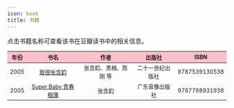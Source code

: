 ```yaml
---
icon: book
title: 书籍
---
```


点击书籍名称可查看该书在豆瓣读书中的相关信息。

<table style="text-align:center; font-size:90%; width:100%; display:table">
<thead>
<tr>
    <th style="background:pink">年份</th>
    <th style="background:pink">书名</th>
    <th style="background:pink">作者</th>
    <th style="background:pink">出版社</th>
    <th style="background:pink">ISBN</th>
</tr>
</thead>
<tbody>
<tr>
    <td>2005</td>
    <td><a href="https://book.douban.com/subject/1426789/" target="_blank" rel="noopener noreferrer">我很张含韵</a></td>
    <td>张含韵、黑楠、陈刚 等</td>
    <td>二十一世纪出版社</td>
    <td>9787539130538</td>
</tr>
<tr>
    <td>2005</td>
    <td><a href="https://book.douban.com/subject/1680911/" target="_blank" rel="noopener noreferrer">Super Baby 青春相簿</a></td>
    <td>张含韵</td>
    <td>广东音像出版社</td>
    <td>9787798931938<br></td>
</tr>
</tbody>
</table>
